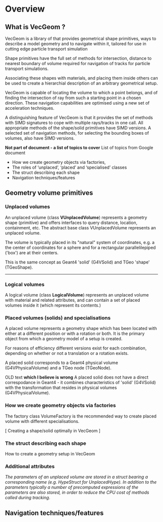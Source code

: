 Overview
========

What is VecGeom ?
-----------------
VecGeom is a library of that provides geometrical shape primitives, 
ways to describe a model geometry and to navigate within it, 
tailored for use in cutting edge particle transport simulation

Shape primitives have the full set of methods for intersection, 
distance to nearest boundary of volume required for navigation of tracks 
for particle transport simulations.

Associating these shapes with materials, and placing them inside others 
can be used to create a hierarchial description of an arbitrary geometrical setup.

VecGeom is capable of locating the volume to which a point belongs, and of finding the intersection of ray from such a starting point in a chosen direction.  These navigation capabilities are optimised using a new set of acceleration techniques.

A distinguishing feature of VecGeom is that it provides the set of methods 
with SIMD signatures to cope with multiple rays/tracks in one call. 
All appropriate methods of the shape/solid primitives have SIMD versions.
A selected set of navigation methods, for selecting the bounding boxes of 
volumes, also have SIMD versions.

**Not part of document - a list of topics to cover**
List of topics from Google document
- How we create geometry objects via factories, 
- The roles of ‘unplaced’, ‘placed’ and ‘specialised’ classes
- The struct describing each shape
- Navigation techniques/features

Geometry volume primitives 
---------------------------
### Unplaced volumes 
An unplaced volume (class **VUnplacedVolume**) represents a geometry shape 
(primitive) and offers interfaces to query distance, location, containment, etc.
The abstract base class VUnplacedVolume represents an unplaced volume.

The volume is typically placed in its "natural" system of coordinates, e.g. a  the center of coordinates for a sphere and for a 
rectangular parallelilepiped ('box') are at their centers.

This is the same concept as Geant4 'solid' (G4VSolid) and TGeo 'shape' (TGeoShape).

-----------------------------------------
### Logical volumes
A logical volume (class **LogicalVolume**) represents an unplaced volume with 
material and related attributes, and can contain a set of placed volumes inside it (which represent its contents.)



### Placed volumes (solids) and specialisations
A placed volume represents a geometry shape which has been located 
with either at a different position or with a rotation or both.
It is the primary object from which a geometry model of a setup is created. 

For reasons of efficiency different versions exist for each combination, 
depending on whether or not a translation or a rotation exists.

A placed solid corresponds to a Geant4 physical volume (G4VPhysicalVolume) and a TGeo node (TGeoNode).

OLD text **which I believe is wrong** A placed solid does not have a direct correspodance in Geant4 - it combines characteristics of 'solid' (G4VSolid) with the transformation that resides in physical volumes (G4VPhysicalVolume).

### How we create geometry objects via factories
The factory class VolumeFactory is the recommended way to create placed volume with different specialisations.

[ Creating a shape/solid optimally in VecGeom ]

### The struct describing each shape

How to create a geometry setup in VecGeom


### Additional attributes
*The parameters of an unplaced volume are stored in a struct bearing a corresponding name (e.g. HypeStruct for UnplacedHype).  In addition to the parameters typically a number of precomputed expressions of the parameters are also stored, in order to reduce the CPU cost of methods called during tracking*.

Navigation techniques/features
------------------------------



